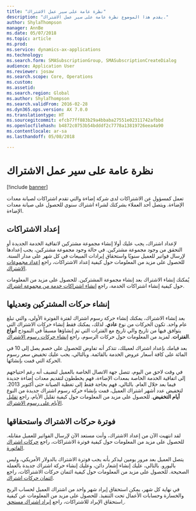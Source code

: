 ```yaml
---
title: "نظرة عامة على سير عمل الاشتراك"
description: "يقدم هذا الموضوع نظرة عامة على سير عمل الاشتراك."
author: ShylaThompson
manager: AnnBe
ms.date: 05/07/2018
ms.topic: article
ms.prod: 
ms.service: dynamics-ax-applications
ms.technology: 
ms.search.form: SMASubscriptionGroup, SMASubscriptionCreateDialog
audience: Application User
ms.reviewer: josaw
ms.search.scope: Core, Operations
ms.custom: 
ms.assetid: 
ms.search.region: Global
ms.author: ShylaThompson
ms.search.validFrom: 2016-02-28
ms.dyn365.ops.version: AX 7.0.0
ms.translationtype: HT
ms.sourcegitcommit: efcb77ff883b29a4bbaba27551e02311742afbbd
ms.openlocfilehash: b4872c0753b54bdddf2c7778a13819726eea4a90
ms.contentlocale: ar-sa
ms.lasthandoff: 05/08/2018

---
```



# <a name="subscription-workflow-overview"></a>نظرة عامة على سير عمل الاشتراك 

[!include [banner](../includes/banner.md)]


تعمل كمسؤول عن الاشتراكات لدى شركة إضاءة والتي تقدم اشتراكات لصيانة معدات الإضاءة. ويتصل أحد العملاء بشركتك لشراء اشتراك سنوي للحصول على صيانة معدات الإضاءة.

## <a name="setting-up-subscriptions"></a>إعداد الاشتراكات

لإعداد اشتراك، يجب عليك أولا إنشاء مجموعة مشتركين لاتفاقية الخدمة الجديدة أو التحقق من وجود مجموعة مشتركين. في حالة وجود مجموعة مشتركين، يجب إعدادها لإرسال فواتير للعميل سنويًا واستحقاق إيرادات المبيعات في كل شهر على مدار السنة. للحصول على مزيد من المعلومات حول كيفية إعداد الاشتراكات، راجع [إعداد مجموعات الاشتراك](set-up-subscription-groups.md).

يُمكنك إنشاء الاشتراك بعد إنشاء مجموعة المشتركين. للحصول على مزيد من المعلومات حول كيفية إنشاء اشتراكات الخدمة، راجع [إنشاء اشتراكات خدمة من مجموعة اشتراك](create-service-subscriptions-from-subscription-group.md).

## <a name="create-and-modify-subscription-transactions"></a>إنشاء حركات المشتركين وتعديلها

بعد إنشاء الاشتراك، يمكنك إنشاء حركة رسوم اشتراك لفترة الفوترة الأولى، والتي تبلغ عام واحد. تكون الحركات من نوع **عادي**. لذلك، يمكنك فقط إنشاء حركات الاشتراك التي يتوافق فيها من تاريخ والي تاريخ مع الفترات التي تم إنشاؤها مسبقاً في النموذج **أنواع الفترات**. لمزيد من المعلومات حول حركات الرسوم، راجع [إنشاء حركات رسوم الاشتراك](create-subscription-fee-transactions.md).

بعد قيامك بإعداد اشتراك لعميلك، تتذكر أنه تفاوض للحصول على خصم يصل إلى 10 في المائة على كافة أسعار عروض الخدمة بالقائمة. وبالتالي، يجب عليك تخفيض سعر رسوم الحركة التي قمت بإنشائها.

في وقت لاحق من اليوم، تتصل جهة الاتصال الخاصة بالعميل لتضيف أنه رغم احتياجهم إلى اتفاقية الخدمة الخاصة بمعدات الإضاءة، فهم يخططون لتقديم معدات إضاءة جديدة فيما بعد خلال العام. بالتالي، فهم بحاجة فقط إلى تغطية الصيانة حتى أكتوبر 2013. لتخفيض عدد أشهر اشتراك العميل، قمت بإنشاء حركة رسوم اشتراك جديدة من النوع **أيام التخفيض**. للحصول على مزيد من المعلومات حول كيفية تقليل الأيام، راجع [تقليل الأيام على رسوم الاشتراك](reduce-the-days-on-subscription-fees.md).

## <a name="invoice-and-accrue-subscription-transactions"></a>فوترة حركات الاشتراك واستحقاقها

لقد انتهيت الآن من إعداد الاشتراك، وأنت مستعد الآن لإرسال الفواتير للعميل مقابله. للحصول على مزيد من المعلومات حول كيفية فوترة الاشتراكات، راجع [حركات اشتراك الفاتورة](invoice-subscription-transactions.md).

يتصل العميل بعد مرور يومين ليذكر بأنه يجب فوترة الاشتراك بالدولار الأمريكي، وليس باليورو. بالتالي، عليك إنشاء إشعار دائن، وعليك إنشاء حركة اشتراك جديدة بالعملة الصحيحة. للحصول على مزيد من المعلومات حول كيفية ائتمان حركات الاشتراكات، راجع [ائتمان حركات اشتراك](credit-subscription-transactions.md).

في نهاية كل شهر، يمكن استحقاق إيراد شهر واحد من اشتراك العميل لحساب الربح والخسارة وحسابات الأعمال تحت التنفيذ. للحصول على مزيد من المعلومات عن كيفية استحقاق الإيراد للاشتراكات، راجع [إيراد اشتراك مستحق ](accrue-subscription-revenue.md).

  



